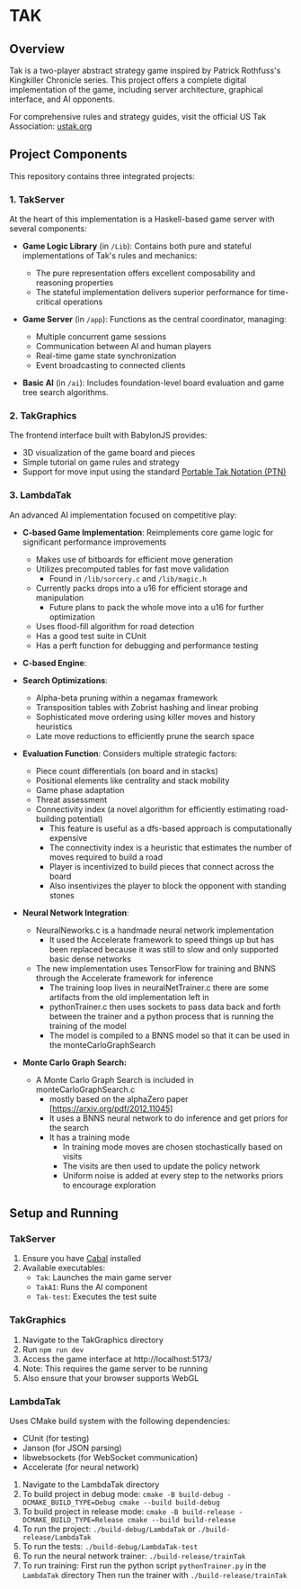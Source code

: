 # TAK

## Overview
Tak is a two-player abstract strategy game inspired by Patrick Rothfuss's Kingkiller Chronicle series. This project offers a complete digital implementation of the game, including server architecture, graphical interface, and AI opponents.

For comprehensive rules and strategy guides, visit the official US Tak Association: [ustak.org](https://ustak.org/)

## Project Components

This repository contains three integrated projects:

### 1. TakServer

At the heart of this implementation is a Haskell-based game server with several components:

- **Game Logic Library** (in `/Lib`): Contains both pure and stateful implementations of Tak's rules and mechanics:
  - The pure representation offers excellent composability and reasoning properties
  - The stateful implementation delivers superior performance for time-critical operations

- **Game Server** (in `/app`): Functions as the central coordinator, managing:
  - Multiple concurrent game sessions
  - Communication between AI and human players
  - Real-time game state synchronization
  - Event broadcasting to connected clients

- **Basic AI** (in `/ai`): Includes foundation-level board evaluation and game tree search algorithms.

### 2. TakGraphics

The frontend interface built with BabylonJS provides:

- 3D visualization of the game board and pieces
- Simple tutorial on game rules and strategy
- Support for move input using the standard [Portable Tak Notation (PTN)](https://ustak.org/portable-tak-notation/)

### 3. LambdaTak

An advanced AI implementation focused on competitive play:

- **C-based Game Implementation**: Reimplements core game logic for significant performance improvements
  - Makes use of bitboards for efficient move generation
  - Utilizes precomputed tables for fast move validation
    - Found in `/lib/sorcery.c` and `/lib/magic.h`
  - Currently packs drops into a u16 for efficient storage and manipulation
    - Future plans to pack the whole move into a u16 for further optimization
  - Uses flood-fill algorithm for road detection
  - Has a good test suite in CUnit
  - Has a perft function for debugging and performance testing

- **C-based Engine**: 
- **Search Optimizations**:
  - Alpha-beta pruning within a negamax framework
  - Transposition tables with Zobrist hashing and linear probing
  - Sophisticated move ordering using killer moves and history heuristics
  - Late move reductions to efficiently prune the search space

- **Evaluation Function**: Considers multiple strategic factors:
  - Piece count differentials (on board and in stacks)
  - Positional elements like centrality and stack mobility
  - Game phase adaptation
  - Threat assessment
  - Connectivity index (a novel algorithm for efficiently estimating road-building potential)
    - This feature is useful as a dfs-based approach is computationally expensive
    - The connectivity index is a heuristic that estimates the number of moves required to build a road
    - Player is incentivized to build pieces that connect across the board
    - Also insentivizes the player to block the opponent with standing stones

- **Neural Network Integration**:
  - NeuralNeworks.c is a handmade neural network implementation
    - It used the Accelerate framework to speed things up but has been replaced because it was still to slow and only supported basic dense networks
  - The new implementation uses TensorFlow for training and BNNS through the Accelerate framework for inference
    - The training loop lives in neuralNetTrainer.c there are some artifacts from the old implementation left in
    - pythonTrainer.c then uses sockets to pass data back and forth between the trainer and a python process that is running the training of the model
    - The model is compiled to a BNNS model so that it can be used in the monteCarloGraphSearch

- **Monte Carlo Graph Search:**
  - A Monte Carlo Graph Search is included in monteCarloGraphSearch.c
    - mostly based on the alphaZero paper [https://arxiv.org/pdf/2012.11045]
    - It uses a BNNS neural network to do inference and get priors for the search
    - It has a training mode
        - In training mode moves are chosen stochastically based on visits
        - The visits are then used to update the policy network
        - Uniform noise is added at every step to the networks priors to encourage exploration
  
## Setup and Running

### TakServer
1. Ensure you have [Cabal](https://www.haskell.org/cabal/) installed
2. Available executables:
   - `Tak`: Launches the main game server
   - `TakAI`: Runs the AI component
   - `Tak-test`: Executes the test suite

### TakGraphics
1. Navigate to the TakGraphics directory
2. Run `npm run dev`
3. Access the game interface at http://localhost:5173/
4. Note: This requires the game server to be running
5. Also ensure that your browser supports WebGL

### LambdaTak
Uses CMake build system with the following dependencies:
- CUnit (for testing)
- Janson (for JSON parsing)
- libwebsockets (for WebSocket communication)
- Accelerate (for neural network)

1. Navigate to the LambdaTak directory
2. To build project in debug mode:
   `cmake -B build-debug -DCMAKE_BUILD_TYPE=Debug
   cmake --build build-debug`
3. To build project in release mode:
    `cmake -B build-release -DCMAKE_BUILD_TYPE=Release
    cmake --build build-release`
4. To run the project:
    `./build-debug/LambdaTak` 
    or
    `./build-release/LambdaTak`
5. To run the tests:
    `./build-debug/LambdaTak-test`
6. To run the neural network trainer:
    `./build-release/trainTak`
7. To run training:
    First run the python script `pythonTrainer.py` in the `LambdaTak` directory
    Then run the trainer with `./build-release/trainTak`
